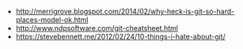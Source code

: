 - http://merrigrove.blogspot.com/2014/02/why-heck-is-git-so-hard-places-model-ok.html
- http://www.ndpsoftware.com/git-cheatsheet.html
- https://stevebennett.me/2012/02/24/10-things-i-hate-about-git/
